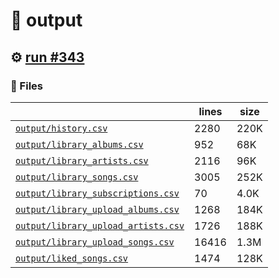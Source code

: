 # 📝  output 

## ⚙️ [run #343](https://github.com/jwenerd/ytm-dl/actions/runs/7851636747)

### 📁 Files

|                                                                         |lines|size|
|-------------------------------------------------------------------------|-----|----|
|[`output/history.csv` ](output/history.csv)                              |2280 |220K|
|[`output/library_albums.csv` ](output/library_albums.csv)                |952  |68K |
|[`output/library_artists.csv` ](output/library_artists.csv)              |2116 |96K |
|[`output/library_songs.csv` ](output/library_songs.csv)                  |3005 |252K|
|[`output/library_subscriptions.csv` ](output/library_subscriptions.csv)  |70   |4.0K|
|[`output/library_upload_albums.csv` ](output/library_upload_albums.csv)  |1268 |184K|
|[`output/library_upload_artists.csv` ](output/library_upload_artists.csv)|1726 |188K|
|[`output/library_upload_songs.csv` ](output/library_upload_songs.csv)    |16416|1.3M|
|[`output/liked_songs.csv` ](output/liked_songs.csv)                      |1474 |128K|